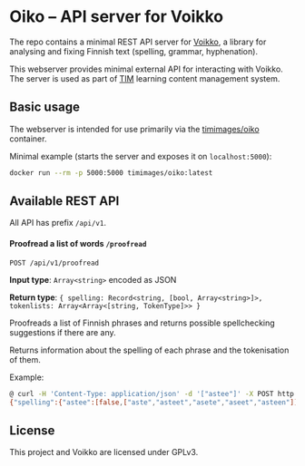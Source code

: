 # Oiko – API server for Voikko

The repo contains a minimal REST API server for [Voikko](https://voikko.puimula.org/), a library for analysing and fixing Finnish text (spelling, grammar, hyphenation).

This webserver provides minimal external API for interacting with Voikko. The server is used as part of [TIM](https://github.com/TIM-JYU/TIM) learning content management system.

## Basic usage

The webserver is intended for use primarily via the [timimages/oiko](https://hub.docker.com/r/timimages/oiko) container.

Minimal example (starts the server and exposes it on `localhost:5000`):

```bash
docker run --rm -p 5000:5000 timimages/oiko:latest
```

## Available REST API

All API has prefix `/api/v1`.

#### Proofread a list of words `/proofread`

```
POST /api/v1/proofread
```

**Input type**: `Array<string>` encoded as JSON

**Return type**: `{ spelling: Record<string, [bool, Array<string>]>, tokenlists: Array<Array<[string, TokenType]>> }`


Proofreads a list of Finnish phrases and returns possible spellchecking suggestions if there are any.

Returns information about the spelling of each phrase and the tokenisation of them.

Example:

```bash
@ curl -H 'Content-Type: application/json' -d '["astee"]' -X POST http://localhost:5000/api/v1/proofread
{"spelling":{"astee":[false,["aste","asteet","asete","aseet","asteen"]]},"tokenlists":[[["astee",1]]]}
```


## License

This project and Voikko are licensed under GPLv3.